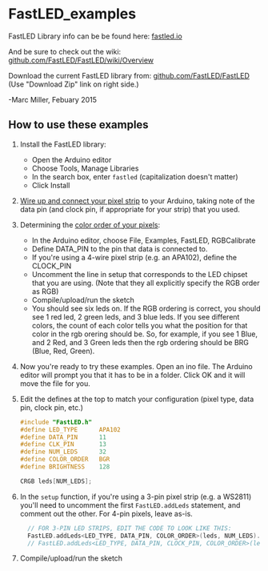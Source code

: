 # FastLED_examples

FastLED Library info can be be found here: [fastled.io](http://fastled.io/)

And be sure to check out the wiki: [github.com/FastLED/FastLED/wiki/Overview](https://github.com/FastLED/FastLED/wiki/Overview)


Download the current FastLED library from: [github.com/FastLED/FastLED](https://github.com/FastLED/FastLED)
(Use "Download Zip" link on right side.)




-Marc Miller, 
Febuary 2015




## How to use these examples

1. Install the FastLED library:
	- Open the Arduino editor
	- Choose Tools, Manage Libraries
	- In the search box, enter `fastled` (capitalization doesn't matter)
	- Click Install
2. [Wire up and connect your pixel strip](https://github.com/FastLED/FastLED/wiki/Wiring-leds) to your Arduino, taking note of the data pin (and clock pin, if appropriate for your strip) that you used.
3. Determining the [color order of your pixels](https://github.com/FastLED/FastLED/wiki/Rgb-calibration):
	- In the Arduino editor, choose File, Examples, FastLED, RGBCalibrate
	- Define DATA_PIN to the pin that data is connected to.
	- If you're using a 4-wire pixel strip (e.g. an APA102), define the CLOCK_PIN
	- Uncomment the line in setup that corresponds to the LED chipset that you are using. (Note that they all explicitly specify the RGB order as RGB)
	- Compile/upload/run the sketch
	- You should see six leds on.  If the RGB ordering is correct, you should see 1 red led, 2 green leds, and 3 blue leds.  If you see different colors, the count of each color tells you what the position for that color in the rgb orering should be.  So, for example, if you see 1 Blue, and 2 Red, and 3 Green leds then the rgb ordering should be BRG (Blue, Red, Green).
4. Now you're ready to try these examples. Open an ino file. The Arduino editor will prompt you that it has to be in a folder. Click OK and it will move the file for you.
5. Edit the defines at the top to match your configuration (pixel type, data pin, clock pin, etc.)

	```c
	#include "FastLED.h"
	#define LED_TYPE      APA102
	#define DATA_PIN      11
	#define CLK_PIN       13
	#define NUM_LEDS      32
	#define COLOR_ORDER   BGR
	#define BRIGHTNESS    128
	
	CRGB leds[NUM_LEDS];
	
	```
6. In the `setup` function, if you're using a 3-pin pixel strip (e.g. a WS2811) you'll need to uncomment the first `FastLED.addLeds` statement, and comment out the other. For 4-pin pixels, leave as-is.

	```c
	  // FOR 3-PIN LED STRIPS, EDIT THE CODE TO LOOK LIKE THIS:
	  FastLED.addLeds<LED_TYPE, DATA_PIN, COLOR_ORDER>(leds, NUM_LEDS).setCorrection(TypicalLEDStrip);
	  // FastLED.addLeds<LED_TYPE, DATA_PIN, CLOCK_PIN, COLOR_ORDER>(leds, NUM_LEDS).setCorrection(TypicalLEDStrip);
	
	```
7. Compile/upload/run the sketch